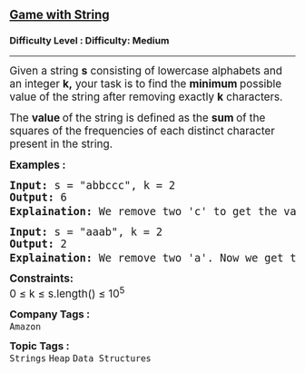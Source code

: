 <h2><a href="https://www.geeksforgeeks.org/problems/game-with-string4100/1?_gl=1*e4sahz*_up*MQ..*_gs*MQ..&gclid=CjwKCAjwvO7CBhAqEiwA9q2YJWkja2G-1gR7dEVL-jmR8zDEbc-IzWXR2_w-9kjlvBGsEqC3PBpj8hoCSlMQAvD_BwE&gbraid=0AAAAAC9yBkBMZLaEhnkHnoof6pJI7zggU">Game with String</a></h2><h3>Difficulty Level : Difficulty: Medium</h3><hr><div class="problems_problem_content__Xm_eO"><p data-start="70" data-end="253"><span style="font-size: 14pt;">Given a string <strong>s</strong> consisting of lowercase alphabets and an integer <strong>k,</strong>&nbsp;your task is to find the <strong data-start="172" data-end="198">minimum </strong>possible value of the string after removing exactly <strong>k</strong> characters.</span></p>
<p data-start="70" data-end="253"><span style="font-size: 14pt;">The <strong data-start="259" data-end="282">value </strong>of the string is defined as the <strong data-start="301" data-end="323">sum </strong>of the squares of the frequencies of each distinct character present in the string.</span></p>
<p><span style="font-size: 14pt;"><strong>Examples :</strong></span></p>
<pre><span style="font-size: 14pt;"><strong>Input:</strong> s = "abbccc", k = 2
<strong>Output:</strong> 6
<strong>Explaination: </strong>We remove two 'c' to get the value as 1<sup>2</sup> + 2<sup>2</sup> + 1<sup>2</sup> = 6 or We remove one 'b' and one 'c' to get the value 1<sup>2</sup> + 1<sup>2</sup> + 2<sup>2</sup> = 6<span style="font-family: -apple-system, BlinkMacSystemFont, 'Segoe UI', Roboto, Oxygen, Ubuntu, Cantarell, 'Open Sans', 'Helvetica Neue', sans-serif;">.</span></span></pre>
<pre><span style="font-size: 14pt;"><strong>Input: </strong>s = "aaab", k = 2
<strong>Output:</strong> 2
<strong>Explaination:</strong> We remove two 'a'. Now we get the value as 1<sup>2 </sup>+ 1<sup>2</sup> = 2.</span></pre>
<p><span style="font-size: 14pt;"><strong>Constraints:</strong><br>0 ≤ k ≤ s.length() ≤ 10<sup>5</sup>&nbsp;</span></p></div><p><span style=font-size:18px><strong>Company Tags : </strong><br><code>Amazon</code>&nbsp;<br><p><span style=font-size:18px><strong>Topic Tags : </strong><br><code>Strings</code>&nbsp;<code>Heap</code>&nbsp;<code>Data Structures</code>&nbsp;